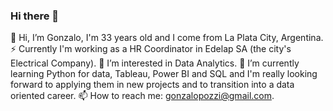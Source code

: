 ### Hi there 👋

👋 Hi, I’m Gonzalo, I'm 33 years old and I come from La Plata City, Argentina.
⚡ Currently I'm working as a HR Coordinator in Edelap SA (the city's Electrical Company).
👀 I’m interested in Data Analytics.
🌱 I’m currently learning Python for data, Tableau, Power BI and SQL and I'm really looking forward to applying them in new projects and to transition into a data oriented career.
📫 How to reach me: gonzalopozzi@gmail.com.
